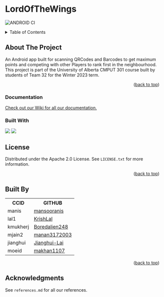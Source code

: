 # LordOfTheWings
<a name="readme-top"></a>

![ANDROID CI](https://github.com/CMPUT301W23T32/lordofthewings/actions/workflows/gradle.yml/badge.svg)

<details>
  <summary>Table of Contents</summary>
  <ol>
    <li>
      <a href="#about-the-project">About The Project</a>
      <ul>
        <li><a href="#Documentation">Documentation</a></li>
        <li><a href="#built-with">Built With</a></li>
      </ul>
    </li>
    <li><a href="#license">License</a></li>
    <li><a href="#Built-By">Built By</a></li>
    <li><a href="#acknowledgments">Acknowledgments</a></li>
  </ol>
</details>


## About The Project
An Android app built for scanning QRCodes and Barcodes to get maximum points and competing with other Players to rank first in the neighbourhood. This project is part of the University of Alberta CMPUT 301 course built by students of Team 32 for the Winter 2023 term.
<p align="right">(<a href="#readme-top">back to top</a>)</p>

### Documentation
<a name ="Documentation" href = "https://github.com/CMPUT301W23T32/lordofthewings/wiki">Check out our Wiki for all our documentation.</a>

### Built With
<img src = "https://img.shields.io/badge/Android-3DDC84?style=for-the-badge&logo=android&logoColor=white"/> <img src = "https://img.shields.io/badge/Java-ED8B00?style=for-the-badge&logo=openjdk&logoColor=white" />

<!-- LICENSE -->
## License

Distributed under the Apache 2.0 License. See `LICENSE.txt` for more information.

<p align="right">(<a href="#readme-top">back to top</a>)</p>

<!-- TEAM -->
## Built By
<a name="Built-By"></a>
<table>
  <tr>
     <th>CCID</th>
     <th> GITHUB</th>
  </tr>
  <tr>
    <td>manis</td>
    <td><a href="https://github.com/mansooranis">mansooranis</a></td>
  </tr>
  <tr>
    <td>lal1</td>
    <td><a href="https://github.com/KrishLal">KrishLal</a></td>
  </tr>
  <tr>
    <td>kmukherj</td>
    <td><a href="https://github.com/Boredalien248">Boredalien248</a></td>
  </tr>
  <tr>
    <td>mjain2</td>
    <td><a href="https://github.com/manan3172003">manan3172003</a></td>
  </tr>
  <tr>
    <td>jianghui</td>
    <td><a href="https://github.com/Jianghui-Lai">Jianghui-Lai</a></td>
  </tr>
  <tr>
    <td>moeid</td>
    <td><a href="https://github.com/makhan1107">makhan1107</a></td>
  </tr>
</table>

<p align="right">(<a href="#readme-top">back to top</a>)</p>

<!-- ACKNOWLEDGMENTS -->
## Acknowledgments
See `references.md` for all our references.
